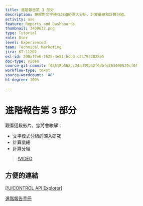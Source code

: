 ```yaml
---
title: 進階報告第 3 部分
description: 瞭解對文字模式分組的深入分析、計算彙總和計算分組。
activity: use
feature: Reports and Dashboards
thumbnail: 3409632.png
type: Tutorial
role: User
level: Experienced
team: Technical Marketing
jira: KT-11202
exl-id: 208af7e6-7625-4e81-bcb3-c3c7932828e5
doc-type: video
source-git-commit: f03518b568cc24ad39b32f6dbfd763400529cf0f
workflow-type: tm+mt
source-wordcount: '48'
ht-degree: 100%

---
```


# 進階報告第 3 部分

觀看這段影片，您將會瞭解：

* 文字模式分組的深入研究
* 計算彙總
* 計算分組

>[!VIDEO](https://video.tv.adobe.com/v/3409635/?quality=12&learn=on&enablevpops)

## 方便的連結

[[!UICONTROL API Explorer]](https://developer.adobe.com/workfront/api-explorer/)

[進階報告手冊](/help/assets/advanced-reporting-manual.pdf)
